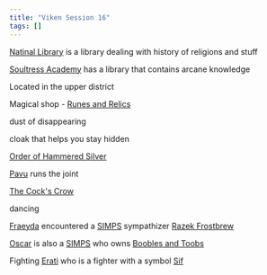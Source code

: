 ```yaml
---
title: "Viken Session 16"
tags: []
---
```


[Natinal Library](posts/Places/Natinal%20Library.md) is a library dealing with history of religions and stuff

[Soultress Academy](posts/Places/Soultress%20Academy.md) has a library that contains arcane knowledge

Located in the upper district

Magical shop - [Runes and Relics](posts/Places/Runes%20and%20Relics.md)

dust of disappearing

cloak that helps you stay hidden

[Order of Hammered Silver](posts/Organizations/Order%20of%20Hammered%20Silver.md)

[Pavu](posts/NPCs/Pavu.md) runs the joint

[The Cock's Crow](posts/Places/The%20Cock's%20Crow.md)

dancing

[Fraeyda](posts/PCs/Fraeyda.md) encountered a [SIMPS](posts/Organizations/SIMPS.md) sympathizer [Razek Frostbrew](posts/NPCs/Razek%20Frostbrew.md)

[Oscar](posts/NPCs/Oscar.md) is also a [SIMPS](posts/Organizations/SIMPS.md) who owns [Boobles and Toobs](posts/Places/Boobles%20and%20Toobs.md)

Fighting [Erati](posts/NPCs/Erati.md) who is a fighter with a symbol [Sif](posts/Gods/Sif.md)
